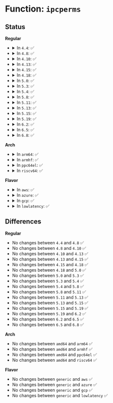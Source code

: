 # Function: <code>ipcperms</code>

## Status
<b>Regular</b>
<ul>
<li>
<details>
<summary>In <code>4.4</code>: ✅</summary>

```c
int ipcperms(struct ipc_namespace *ns, struct kern_ipc_perm *ipcp, short int flag);
```

**Collision:** Unique Global

**Inline:** No

**Transformation:** False

**Instances:**

```
In ipc/util.c (ffffffff81324ca0)
Location: ipc/util.c:484
Inline: False
Direct callers:
  - ipc/util.c:ipcget
  - ipc/msg.c:do_msgsnd
  - ipc/msg.c:do_msgrcv
  - ipc/sem.c:SYSC_semtimedop
  - ipc/sem.c:semctl_main
  - ipc/sem.c:SyS_semctl
  - ipc/shm.c:do_shmat
```
**Symbols:**

```
ffffffff81324ca0-ffffffff81324d91: ipcperms (STB_GLOBAL)
```
</details>
</li>
<li>
<details>
<summary>In <code>4.8</code>: ✅</summary>

```c
int ipcperms(struct ipc_namespace *ns, struct kern_ipc_perm *ipcp, short int flag);
```

**Collision:** Unique Global

**Inline:** No

**Transformation:** False

**Instances:**

```
In ipc/util.c (ffffffff81359890)
Location: ipc/util.c:479
Inline: False
Direct callers:
  - ipc/util.c:ipcget
  - ipc/msg.c:do_msgrcv
  - ipc/msg.c:do_msgsnd
  - ipc/sem.c:SYSC_semtimedop
  - ipc/sem.c:SyS_semctl
  - ipc/sem.c:semctl_main
  - ipc/shm.c:do_shmat
```
**Symbols:**

```
ffffffff81359890-ffffffff81359981: ipcperms (STB_GLOBAL)
```
</details>
</li>
<li>
<details>
<summary>In <code>4.10</code>: ✅</summary>

```c
int ipcperms(struct ipc_namespace *ns, struct kern_ipc_perm *ipcp, short int flag);
```

**Collision:** Unique Global

**Inline:** No

**Transformation:** False

**Instances:**

```
In ipc/util.c (ffffffff8136fd70)
Location: ipc/util.c:479
Inline: False
Direct callers:
  - ipc/util.c:ipcget
  - ipc/msg.c:do_msgrcv
  - ipc/msg.c:do_msgsnd
  - ipc/sem.c:SYSC_semtimedop
  - ipc/sem.c:SyS_semctl
  - ipc/sem.c:semctl_main
  - ipc/shm.c:do_shmat
```
**Symbols:**

```
ffffffff8136fd70-ffffffff8136fe61: ipcperms (STB_GLOBAL)
```
</details>
</li>
<li>
<details>
<summary>In <code>4.13</code>: ✅</summary>

```c
int ipcperms(struct ipc_namespace *ns, struct kern_ipc_perm *ipcp, short int flag);
```

**Collision:** Unique Global

**Inline:** No

**Transformation:** False

**Instances:**

```
In ipc/util.c (ffffffff813831f0)
Location: ipc/util.c:423
Inline: False
Direct callers:
  - ipc/util.c:ipcget
  - ipc/msg.c:do_msgrcv
  - ipc/msg.c:do_msgsnd
  - ipc/sem.c:SYSC_semtimedop
  - ipc/sem.c:SyS_semctl
  - ipc/sem.c:semctl_main
  - ipc/shm.c:do_shmat
```
**Symbols:**

```
ffffffff813831f0-ffffffff813832d1: ipcperms (STB_GLOBAL)
```
</details>
</li>
<li>
<details>
<summary>In <code>4.15</code>: ✅</summary>

```c
int ipcperms(struct ipc_namespace *ns, struct kern_ipc_perm *ipcp, short int flag);
```

**Collision:** Unique Global

**Inline:** No

**Transformation:** False

**Instances:**

```
In ipc/util.c (ffffffff813a7590)
Location: ipc/util.c:486
Inline: False
Direct callers:
  - ipc/util.c:ipcget
  - ipc/msg.c:do_msgrcv
  - ipc/msg.c:do_msgsnd
  - ipc/msg.c:msgctl_stat
  - ipc/sem.c:do_semtimedop
  - ipc/sem.c:semctl_main
  - ipc/sem.c:semctl_setval
  - ipc/sem.c:semctl_stat
  - ipc/shm.c:do_shmat
  - ipc/shm.c:shmctl_stat
```
**Symbols:**

```
ffffffff813a7590-ffffffff813a7671: ipcperms (STB_GLOBAL)
```
</details>
</li>
<li>
<details>
<summary>In <code>4.18</code>: ✅</summary>

```c
int ipcperms(struct ipc_namespace *ns, struct kern_ipc_perm *ipcp, short int flag);
```

**Collision:** Unique Global

**Inline:** No

**Transformation:** False

**Instances:**

```
In ipc/util.c (ffffffff813d6930)
Location: ipc/util.c:490
Inline: False
Direct callers:
  - ipc/util.c:ipcget
  - ipc/msg.c:do_msgrcv
  - ipc/msg.c:do_msgsnd
  - ipc/msg.c:msgctl_stat
  - ipc/sem.c:do_semtimedop
  - ipc/sem.c:semctl_main
  - ipc/sem.c:semctl_setval
  - ipc/sem.c:semctl_stat
  - ipc/shm.c:do_shmat
  - ipc/shm.c:shmctl_stat
```
**Symbols:**

```
ffffffff813d6930-ffffffff813d6a16: ipcperms (STB_GLOBAL)
```
</details>
</li>
<li>
<details>
<summary>In <code>5.0</code>: ✅</summary>

```c
int ipcperms(struct ipc_namespace *ns, struct kern_ipc_perm *ipcp, short int flag);
```

**Collision:** Unique Global

**Inline:** No

**Transformation:** False

**Instances:**

```
In ipc/util.c (ffffffff813f0fc0)
Location: ipc/util.c:490
Inline: False
Direct callers:
  - ipc/util.c:ipcget
  - ipc/msg.c:do_msgrcv
  - ipc/msg.c:do_msgsnd
  - ipc/msg.c:msgctl_stat
  - ipc/sem.c:do_semtimedop
  - ipc/sem.c:semctl_main
  - ipc/sem.c:semctl_setval
  - ipc/sem.c:semctl_stat
  - ipc/shm.c:do_shmat
  - ipc/shm.c:shmctl_stat
```
**Symbols:**

```
ffffffff813f0fc0-ffffffff813f10a6: ipcperms (STB_GLOBAL)
```
</details>
</li>
<li>
<details>
<summary>In <code>5.3</code>: ✅</summary>

```c
int ipcperms(struct ipc_namespace *ns, struct kern_ipc_perm *ipcp, short int flag);
```

**Collision:** Unique Global

**Inline:** No

**Transformation:** False

**Instances:**

```
In ipc/util.c (ffffffff8141d260)
Location: ipc/util.c:519
Inline: False
Direct callers:
  - ipc/util.c:ipcget
  - ipc/msg.c:do_msgrcv
  - ipc/msg.c:do_msgsnd
  - ipc/msg.c:msgctl_stat
  - ipc/sem.c:do_semtimedop
  - ipc/sem.c:semctl_main
  - ipc/sem.c:semctl_setval
  - ipc/sem.c:semctl_stat
  - ipc/shm.c:do_shmat
  - ipc/shm.c:shmctl_stat
```
**Symbols:**

```
ffffffff8141d260-ffffffff8141d347: ipcperms (STB_GLOBAL)
```
</details>
</li>
<li>
<details>
<summary>In <code>5.4</code>: ✅</summary>

```c
int ipcperms(struct ipc_namespace *ns, struct kern_ipc_perm *ipcp, short int flag);
```

**Collision:** Unique Global

**Inline:** No

**Transformation:** False

**Instances:**

```
In ipc/util.c (ffffffff814370b0)
Location: ipc/util.c:519
Inline: False
Direct callers:
  - ipc/util.c:ipcget
  - ipc/msg.c:do_msgrcv
  - ipc/msg.c:do_msgsnd
  - ipc/msg.c:msgctl_stat
  - ipc/sem.c:do_semtimedop
  - ipc/sem.c:semctl_main
  - ipc/sem.c:semctl_setval
  - ipc/sem.c:semctl_stat
  - ipc/shm.c:do_shmat
  - ipc/shm.c:shmctl_stat
```
**Symbols:**

```
ffffffff814370b0-ffffffff81437197: ipcperms (STB_GLOBAL)
```
</details>
</li>
<li>
<details>
<summary>In <code>5.8</code>: ✅</summary>

```c
int ipcperms(struct ipc_namespace *ns, struct kern_ipc_perm *ipcp, short int flag);
```

**Collision:** Unique Global

**Inline:** No

**Transformation:** False

**Instances:**

```
In ipc/util.c (ffffffff814871f0)
Location: ipc/util.c:519
Inline: False
Direct callers:
  - ipc/util.c:ipcget
  - ipc/msg.c:do_msgrcv
  - ipc/msg.c:do_msgsnd
  - ipc/msg.c:msgctl_stat
  - ipc/sem.c:do_semtimedop
  - ipc/sem.c:semctl_main
  - ipc/sem.c:semctl_setval
  - ipc/sem.c:semctl_stat
  - ipc/shm.c:do_shmat
  - ipc/shm.c:shmctl_stat
```
**Symbols:**

```
ffffffff814871f0-ffffffff814872d7: ipcperms (STB_GLOBAL)
```
</details>
</li>
<li>
<details>
<summary>In <code>5.11</code>: ✅</summary>

```c
int ipcperms(struct ipc_namespace *ns, struct kern_ipc_perm *ipcp, short int flag);
```

**Collision:** Unique Global

**Inline:** No

**Transformation:** False

**Instances:**

```
In ipc/util.c (ffffffff814a4810)
Location: ipc/util.c:519
Inline: False
Direct callers:
  - ipc/util.c:ipcget
  - ipc/msg.c:do_msgrcv
  - ipc/msg.c:do_msgsnd
  - ipc/msg.c:msgctl_stat
  - ipc/sem.c:do_semtimedop
  - ipc/sem.c:semctl_main
  - ipc/sem.c:semctl_setval
  - ipc/sem.c:semctl_stat
  - ipc/shm.c:do_shmat
  - ipc/shm.c:shmctl_stat
```
**Symbols:**

```
ffffffff814a4810-ffffffff814a48f7: ipcperms (STB_GLOBAL)
```
</details>
</li>
<li>
<details>
<summary>In <code>5.13</code>: ✅</summary>

```c
int ipcperms(struct ipc_namespace *ns, struct kern_ipc_perm *ipcp, short int flag);
```

**Collision:** Unique Global

**Inline:** No

**Transformation:** False

**Instances:**

```
In ipc/util.c (ffffffff814aa7d0)
Location: ipc/util.c:519
Inline: False
Direct callers:
  - ipc/util.c:ipcget
  - ipc/msg.c:do_msgrcv
  - ipc/msg.c:do_msgsnd
  - ipc/msg.c:msgctl_stat
  - ipc/sem.c:do_semtimedop
  - ipc/sem.c:semctl_main
  - ipc/sem.c:semctl_setval
  - ipc/sem.c:semctl_stat
  - ipc/shm.c:do_shmat
  - ipc/shm.c:shmctl_stat
```
**Symbols:**

```
ffffffff814aa7d0-ffffffff814aa8b7: ipcperms (STB_GLOBAL)
```
</details>
</li>
<li>
<details>
<summary>In <code>5.15</code>: ✅</summary>

```c
int ipcperms(struct ipc_namespace *ns, struct kern_ipc_perm *ipcp, short int flag);
```

**Collision:** Unique Global

**Inline:** No

**Transformation:** False

**Instances:**

```
In ipc/util.c (ffffffff81502c90)
Location: ipc/util.c:553
Inline: False
Direct callers:
  - ipc/util.c:ipcget
  - ipc/msg.c:do_msgrcv
  - ipc/msg.c:do_msgsnd
  - ipc/msg.c:msgctl_stat
  - ipc/sem.c:__do_semtimedop
  - ipc/sem.c:semctl_main
  - ipc/sem.c:semctl_setval
  - ipc/sem.c:semctl_stat
  - ipc/shm.c:do_shmat
  - ipc/shm.c:shmctl_stat
```
**Symbols:**

```
ffffffff81502c90-ffffffff81502d77: ipcperms (STB_GLOBAL)
```
</details>
</li>
<li>
<details>
<summary>In <code>5.19</code>: ✅</summary>

```c
int ipcperms(struct ipc_namespace *ns, struct kern_ipc_perm *ipcp, short int flag);
```

**Collision:** Unique Global

**Inline:** No

**Transformation:** False

**Instances:**

```
In ipc/util.c (ffffffff81594290)
Location: ipc/util.c:553
Inline: False
Direct callers:
  - ipc/util.c:ipcget
  - ipc/msg.c:do_msgrcv
  - ipc/msg.c:do_msgsnd
  - ipc/msg.c:msgctl_stat
  - ipc/sem.c:__do_semtimedop
  - ipc/sem.c:semctl_main
  - ipc/sem.c:semctl_setval
  - ipc/sem.c:semctl_stat
  - ipc/shm.c:do_shmat
  - ipc/shm.c:shmctl_stat
```
**Symbols:**

```
ffffffff81594290-ffffffff81594381: ipcperms (STB_GLOBAL)
```
</details>
</li>
<li>
<details>
<summary>In <code>6.2</code>: ✅</summary>

```c
int ipcperms(struct ipc_namespace *ns, struct kern_ipc_perm *ipcp, short int flag);
```

**Collision:** Unique Global

**Inline:** No

**Transformation:** False

**Instances:**

```
In ipc/util.c (ffffffff8163cea0)
Location: ipc/util.c:553
Inline: False
Direct callers:
  - ipc/util.c:ipcget
  - ipc/msg.c:do_msgrcv
  - ipc/msg.c:do_msgsnd
  - ipc/msg.c:msgctl_stat
  - ipc/sem.c:__do_semtimedop
  - ipc/sem.c:semctl_main
  - ipc/sem.c:semctl_setval
  - ipc/sem.c:semctl_stat
  - ipc/shm.c:do_shmat
  - ipc/shm.c:shmctl_stat
```
**Symbols:**

```
ffffffff8163cea0-ffffffff8163cf91: ipcperms (STB_GLOBAL)
```
</details>
</li>
<li>
<details>
<summary>In <code>6.5</code>: ✅</summary>

```c
int ipcperms(struct ipc_namespace *ns, struct kern_ipc_perm *ipcp, short int flag);
```

**Collision:** Unique Global

**Inline:** No

**Transformation:** False

**Instances:**

```
In ipc/util.c (ffffffff816753b0)
Location: ipc/util.c:553
Inline: False
Direct callers:
  - ipc/util.c:ipcget
  - ipc/msg.c:do_msgrcv
  - ipc/msg.c:do_msgsnd
  - ipc/msg.c:msgctl_stat
  - ipc/sem.c:__do_semtimedop
  - ipc/sem.c:semctl_main
  - ipc/sem.c:semctl_setval
  - ipc/sem.c:semctl_stat
  - ipc/shm.c:do_shmat
  - ipc/shm.c:shmctl_stat
```
**Symbols:**

```
ffffffff816753b0-ffffffff816754a1: ipcperms (STB_GLOBAL)
```
</details>
</li>
<li>
<details>
<summary>In <code>6.8</code>: ✅</summary>

```c
int ipcperms(struct ipc_namespace *ns, struct kern_ipc_perm *ipcp, short int flag);
```

**Collision:** Unique Global

**Inline:** No

**Transformation:** False

**Instances:**

```
In ipc/util.c (ffffffff816b1770)
Location: ipc/util.c:553
Inline: False
Direct callers:
  - ipc/util.c:ipcget
  - ipc/msg.c:do_msgrcv
  - ipc/msg.c:do_msgsnd
  - ipc/msg.c:msgctl_stat
  - ipc/sem.c:__do_semtimedop
  - ipc/sem.c:semctl_main
  - ipc/sem.c:semctl_setval
  - ipc/sem.c:semctl_stat
  - ipc/shm.c:do_shmat
  - ipc/shm.c:shmctl_stat
```
**Symbols:**

```
ffffffff816b1770-ffffffff816b1861: ipcperms (STB_GLOBAL)
```
</details>
</li>
</ul>
<b>Arch</b>
<ul>
<li>
<details>
<summary>In <code>arm64</code>: ✅</summary>

```c
int ipcperms(struct ipc_namespace *ns, struct kern_ipc_perm *ipcp, short int flag);
```

**Collision:** Unique Global

**Inline:** No

**Transformation:** False

**Instances:**

```
In ipc/util.c (ffff80001051d840)
Location: ipc/util.c:519
Inline: False
Direct callers:
  - ipc/util.c:ipcget
  - ipc/msg.c:do_msgrcv
  - ipc/msg.c:do_msgsnd
  - ipc/msg.c:msgctl_stat
  - ipc/sem.c:do_semtimedop
  - ipc/sem.c:semctl_main
  - ipc/sem.c:semctl_setval
  - ipc/sem.c:semctl_stat
  - ipc/shm.c:do_shmat
  - ipc/shm.c:shmctl_stat
```
**Symbols:**

```
ffff80001051d840-ffff80001051d92c: ipcperms (STB_GLOBAL)
```
</details>
</li>
<li>
<details>
<summary>In <code>armhf</code>: ✅</summary>

```c
int ipcperms(struct ipc_namespace *ns, struct kern_ipc_perm *ipcp, short int flag);
```

**Collision:** Unique Global

**Inline:** No

**Transformation:** False

**Instances:**

```
In ipc/util.c (c06d9c60)
Location: ipc/util.c:519
Inline: False
Direct callers:
  - ipc/util.c:ipcget
  - ipc/msg.c:do_msgsnd
  - ipc/msg.c:ksys_msgctl
  - ipc/sem.c:do_semtimedop
  - ipc/sem.c:ksys_semctl
  - ipc/sem.c:ksys_semctl
  - ipc/sem.c:semctl_main
  - ipc/shm.c:do_shmat
  - ipc/shm.c:ksys_shmctl
```
**Symbols:**

```
c06d9c60-c06d9d4c: ipcperms (STB_GLOBAL)
```
</details>
</li>
<li>
<details>
<summary>In <code>ppc64el</code>: ✅</summary>

```c
int ipcperms(struct ipc_namespace *ns, struct kern_ipc_perm *ipcp, short int flag);
```

**Collision:** Unique Global

**Inline:** No

**Transformation:** False

**Instances:**

```
In ipc/util.c (c000000000666af0)
Location: ipc/util.c:519
Inline: False
Direct callers:
  - ipc/util.c:ipcget
  - ipc/msg.c:do_msgrcv
  - ipc/msg.c:do_msgsnd
  - ipc/msg.c:msgctl_stat
  - ipc/sem.c:do_semtimedop
  - ipc/sem.c:semctl_main
  - ipc/sem.c:semctl_setval
  - ipc/sem.c:semctl_stat
  - ipc/shm.c:do_shmat
  - ipc/shm.c:shmctl_stat
```
**Symbols:**

```
c000000000666af0-c000000000666c44: ipcperms (STB_GLOBAL)
```
</details>
</li>
<li>
<details>
<summary>In <code>riscv64</code>: ✅</summary>

```c
int ipcperms(struct ipc_namespace *ns, struct kern_ipc_perm *ipcp, short int flag);
```

**Collision:** Unique Global

**Inline:** No

**Transformation:** False

**Instances:**

```
In ipc/util.c (ffffffe0003850da)
Location: ipc/util.c:519
Inline: False
Direct callers:
  - ipc/util.c:ipcget
  - ipc/msg.c:do_msgsnd
  - ipc/sem.c:do_semtimedop
  - ipc/sem.c:__se_sys_semctl
  - ipc/sem.c:__se_sys_semctl
  - ipc/sem.c:semctl_main
  - ipc/shm.c:do_shmat
```
**Symbols:**

```
ffffffe0003850da-ffffffe0003851bc: ipcperms (STB_GLOBAL)
```
</details>
</li>
</ul>
<b>Flavor</b>
<ul>
<li>
<details>
<summary>In <code>aws</code>: ✅</summary>

```c
int ipcperms(struct ipc_namespace *ns, struct kern_ipc_perm *ipcp, short int flag);
```

**Collision:** Unique Global

**Inline:** No

**Transformation:** False

**Instances:**

```
In ipc/util.c (ffffffff8142f690)
Location: ipc/util.c:519
Inline: False
Direct callers:
  - ipc/util.c:ipcget
  - ipc/msg.c:do_msgrcv
  - ipc/msg.c:do_msgsnd
  - ipc/msg.c:msgctl_stat
  - ipc/sem.c:do_semtimedop
  - ipc/sem.c:semctl_main
  - ipc/sem.c:semctl_setval
  - ipc/sem.c:semctl_stat
  - ipc/shm.c:do_shmat
  - ipc/shm.c:shmctl_stat
```
**Symbols:**

```
ffffffff8142f690-ffffffff8142f777: ipcperms (STB_GLOBAL)
```
</details>
</li>
<li>
<details>
<summary>In <code>azure</code>: ✅</summary>

```c
int ipcperms(struct ipc_namespace *ns, struct kern_ipc_perm *ipcp, short int flag);
```

**Collision:** Unique Global

**Inline:** No

**Transformation:** False

**Instances:**

```
In ipc/util.c (ffffffff81420110)
Location: ipc/util.c:519
Inline: False
Direct callers:
  - ipc/util.c:ipcget
  - ipc/msg.c:do_msgrcv
  - ipc/msg.c:do_msgsnd
  - ipc/msg.c:msgctl_stat
  - ipc/sem.c:do_semtimedop
  - ipc/sem.c:semctl_main
  - ipc/sem.c:semctl_setval
  - ipc/sem.c:semctl_stat
  - ipc/shm.c:do_shmat
  - ipc/shm.c:shmctl_stat
```
**Symbols:**

```
ffffffff81420110-ffffffff814201f7: ipcperms (STB_GLOBAL)
```
</details>
</li>
<li>
<details>
<summary>In <code>gcp</code>: ✅</summary>

```c
int ipcperms(struct ipc_namespace *ns, struct kern_ipc_perm *ipcp, short int flag);
```

**Collision:** Unique Global

**Inline:** No

**Transformation:** False

**Instances:**

```
In ipc/util.c (ffffffff8142b830)
Location: ipc/util.c:519
Inline: False
Direct callers:
  - ipc/util.c:ipcget
  - ipc/msg.c:do_msgrcv
  - ipc/msg.c:do_msgsnd
  - ipc/msg.c:msgctl_stat
  - ipc/sem.c:do_semtimedop
  - ipc/sem.c:semctl_main
  - ipc/sem.c:semctl_setval
  - ipc/sem.c:semctl_stat
  - ipc/shm.c:do_shmat
  - ipc/shm.c:shmctl_stat
```
**Symbols:**

```
ffffffff8142b830-ffffffff8142b917: ipcperms (STB_GLOBAL)
```
</details>
</li>
<li>
<details>
<summary>In <code>lowlatency</code>: ✅</summary>

```c
int ipcperms(struct ipc_namespace *ns, struct kern_ipc_perm *ipcp, short int flag);
```

**Collision:** Unique Global

**Inline:** No

**Transformation:** False

**Instances:**

```
In ipc/util.c (ffffffff81442840)
Location: ipc/util.c:519
Inline: False
Direct callers:
  - ipc/util.c:ipcget
  - ipc/msg.c:do_msgrcv
  - ipc/msg.c:do_msgsnd
  - ipc/msg.c:msgctl_stat
  - ipc/sem.c:do_semtimedop
  - ipc/sem.c:semctl_main
  - ipc/sem.c:semctl_setval
  - ipc/sem.c:semctl_stat
  - ipc/shm.c:do_shmat
  - ipc/shm.c:shmctl_stat
```
**Symbols:**

```
ffffffff81442840-ffffffff81442927: ipcperms (STB_GLOBAL)
```
</details>
</li>
</ul>

## Differences
<b>Regular</b>
<ul>
<li>
No changes between <code>4.4</code> and <code>4.8</code> ✅
</li>
<li>
No changes between <code>4.8</code> and <code>4.10</code> ✅
</li>
<li>
No changes between <code>4.10</code> and <code>4.13</code> ✅
</li>
<li>
No changes between <code>4.13</code> and <code>4.15</code> ✅
</li>
<li>
No changes between <code>4.15</code> and <code>4.18</code> ✅
</li>
<li>
No changes between <code>4.18</code> and <code>5.0</code> ✅
</li>
<li>
No changes between <code>5.0</code> and <code>5.3</code> ✅
</li>
<li>
No changes between <code>5.3</code> and <code>5.4</code> ✅
</li>
<li>
No changes between <code>5.4</code> and <code>5.8</code> ✅
</li>
<li>
No changes between <code>5.8</code> and <code>5.11</code> ✅
</li>
<li>
No changes between <code>5.11</code> and <code>5.13</code> ✅
</li>
<li>
No changes between <code>5.13</code> and <code>5.15</code> ✅
</li>
<li>
No changes between <code>5.15</code> and <code>5.19</code> ✅
</li>
<li>
No changes between <code>5.19</code> and <code>6.2</code> ✅
</li>
<li>
No changes between <code>6.2</code> and <code>6.5</code> ✅
</li>
<li>
No changes between <code>6.5</code> and <code>6.8</code> ✅
</li>
</ul>
<b>Arch</b>
<ul>
<li>
No changes between <code>amd64</code> and <code>arm64</code> ✅
</li>
<li>
No changes between <code>amd64</code> and <code>armhf</code> ✅
</li>
<li>
No changes between <code>amd64</code> and <code>ppc64el</code> ✅
</li>
<li>
No changes between <code>amd64</code> and <code>riscv64</code> ✅
</li>
</ul>
<b>Flavor</b>
<ul>
<li>
No changes between <code>generic</code> and <code>aws</code> ✅
</li>
<li>
No changes between <code>generic</code> and <code>azure</code> ✅
</li>
<li>
No changes between <code>generic</code> and <code>gcp</code> ✅
</li>
<li>
No changes between <code>generic</code> and <code>lowlatency</code> ✅
</li>
</ul>
